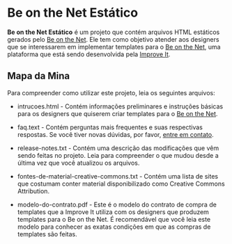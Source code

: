 # Be on the Net Estático

**Be on the Net Estático** é um projeto que contém arquivos HTML estáticos gerados pelo [Be on the Net][1]. Ele tem como objetivo atender aos designers que se interessarem em implementar templates para o [Be on the Net][1], uma plataforma que está sendo desenvolvida pela [Improve It][3].

## Mapa da Mina

Para compreender como utilizar este projeto, leia os seguintes arquivos:

* intrucoes.html - Contém informações preliminares e instruções básicas para os designers que quiserem criar templates para o [Be on the Net][1].

* faq.text - Contém perguntas mais frequentes e suas respectivas respostas. Se você tiver novas dúvidas, por favor, [entre em contato][2].

* release-notes.txt - Contém uma descrição das modificações que vêm sendo feitas no projeto. Leia para compreender o que mudou desde a última vez que você atualizou os arquivos.

* fontes-de-material-creative-commons.txt - Contém uma lista de sites que costumam conter material disponibilizado como Creative Commons Attribution. 

* modelo-do-contrato.pdf - Este é o modelo do contrato de compra de templates que a Improve It utiliza com os designers que produzem templates para o Be on the Net. É recomendável que você leia este modelo para conhecer as exatas condições em que as compras de templates são feitas.

[1]:    http://beonthe.net
[2]:    http://www.improveit.com.br/br/contato
[3]:    http://www.improveit.com.br